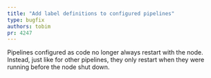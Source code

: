 ```yaml
---
title: "Add label definitions to configured pipelines"
type: bugfix
authors: tobim
pr: 4247
---
```


Pipelines configured as code no longer always restart with the node. Instead,
just like for other pipelines, they only restart when they were running before
the node shut down.
